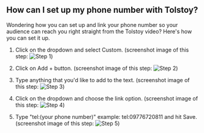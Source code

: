 ## How can I set up my phone number with Tolstoy?

Wondering how you can set up and link your phone number so your audience can reach you right straight from the Tolstoy video? Here's how you can set it up.

1. Click on the dropdown and select Custom. (screenshot image of this step: ![Step 1](https://downloads.intercomcdn.com/i/o/782017440/1399e895cb22b108a0a71309/image.png))

2. Click on Add + button. (screenshot image of this step: ![Step 2](https://downloads.intercomcdn.com/i/o/782018171/d2bbf9fb3789e828002da332/image.png))

3. Type anything that you'd like to add to the text. (screenshot image of this step: ![Step 3](https://downloads.intercomcdn.com/i/o/782019439/8b36236df20d275cbe4f5315/image.png))

4. Click on the dropdown and choose the link option. (screenshot image of this step: ![Step 4](https://downloads.intercomcdn.com/i/o/782020135/cc1c3150a2ea40d28d246f19/image.png))

5. Type "tel:(your phone number)" example: tel:09776720811 and hit Save. (screenshot image of this step: ![Step 5](https://downloads.intercomcdn.com/i/o/782022020/b8fc36e378c57e3a050aaf0c/image.png))
